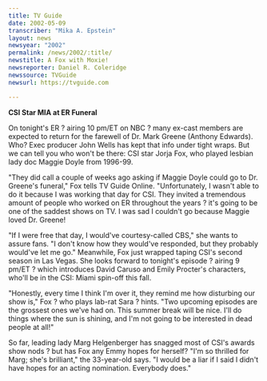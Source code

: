 ```yaml
---
title: TV Guide
date: 2002-05-09
transcriber: "Mika A. Epstein"
layout: news
newsyear: "2002"
permalink: /news/2002/:title/
newstitle: A Fox with Moxie!
newsreporter: Daniel R. Coleridge
newssource: TVGuide
newsurl: https://tvguide.com

---
```


**CSI Star MIA at ER Funeral**

On tonight's ER ? airing 10 pm/ET on NBC ? many ex-cast members are expected to return for the farewell of Dr. Mark Greene (Anthony Edwards). Who? Exec producer John Wells has kept that info under tight wraps. But we can tell you who won't be there: CSI star Jorja Fox, who played lesbian lady doc Maggie Doyle from 1996-99.

"They did call a couple of weeks ago asking if Maggie Doyle could go to Dr. Greene's funeral," Fox tells TV Guide Online. "Unfortunately, I wasn't able to do it because I was working that day for CSI. They invited a tremendous amount of people who worked on ER throughout the years ? it's going to be one of the saddest shows on TV. I was sad I couldn't go because Maggie loved Dr. Greene!

"If I were free that day, I would've courtesy-called CBS," she wants to assure fans. "I don't know how they would've responded, but they probably would've let me go." Meanwhile, Fox just wrapped taping CSI's second season in Las Vegas. She looks forward to tonight's episode ? airing 9 pm/ET ? which introduces David Caruso and Emily Procter's characters, who'll be in the CSI: Miami spin-off this fall.

"Honestly, every time I think I'm over it, they remind me how disturbing our show is," Fox ? who plays lab-rat Sara ? hints. "Two upcoming episodes are the grossest ones we've had on. This summer break will be nice. I'll do things where the sun is shining, and I'm not going to be interested in dead people at all!"

So far, leading lady Marg Helgenberger has snagged most of CSI's awards show nods ? but has Fox any Emmy hopes for herself? "I'm so thrilled for Marg; she's brilliant," the 33-year-old says. "I would be a liar if I said I didn't have hopes for an acting nomination. Everybody does."
